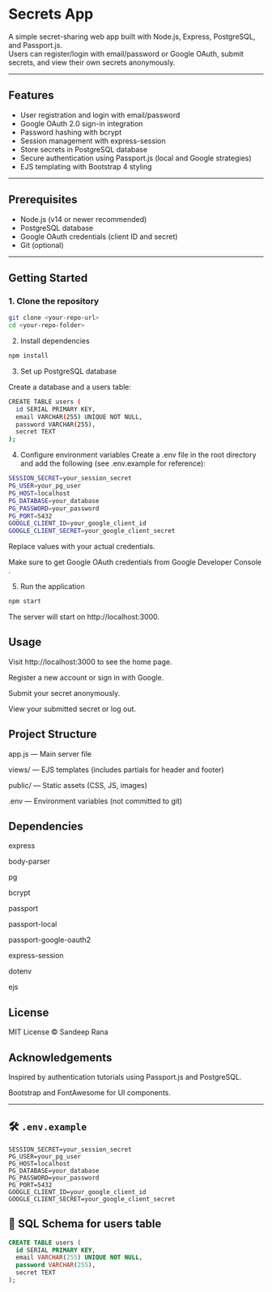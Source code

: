 # Secrets App

A simple secret-sharing web app built with Node.js, Express, PostgreSQL, and Passport.js.  
Users can register/login with email/password or Google OAuth, submit secrets, and view their own secrets anonymously.

---

## Features

- User registration and login with email/password  
- Google OAuth 2.0 sign-in integration  
- Password hashing with bcrypt  
- Session management with express-session  
- Store secrets in PostgreSQL database  
- Secure authentication using Passport.js (local and Google strategies)  
- EJS templating with Bootstrap 4 styling  

---

## Prerequisites

- Node.js (v14 or newer recommended)  
- PostgreSQL database  
- Google OAuth credentials (client ID and secret)  
- Git (optional)  

---

## Getting Started

### 1. Clone the repository
```bash
git clone <your-repo-url>
cd <your-repo-folder>
```
2. Install dependencies
```bash
npm install
```
3. Set up PostgreSQL database

Create a database and a users table:
```bash
CREATE TABLE users (
  id SERIAL PRIMARY KEY,
  email VARCHAR(255) UNIQUE NOT NULL,
  password VARCHAR(255),
  secret TEXT
);
```

4. Configure environment variables
Create a .env file in the root directory and add the following (see .env.example for reference):
```bash
SESSION_SECRET=your_session_secret
PG_USER=your_pg_user
PG_HOST=localhost
PG_DATABASE=your_database
PG_PASSWORD=your_password
PG_PORT=5432
GOOGLE_CLIENT_ID=your_google_client_id
GOOGLE_CLIENT_SECRET=your_google_client_secret
```
Replace values with your actual credentials.

Make sure to get Google OAuth credentials from Google Developer Console
.

5. Run the application
```bash
npm start
```
The server will start on http://localhost:3000.



## Usage

Visit http://localhost:3000 to see the home page.

Register a new account or sign in with Google.

Submit your secret anonymously.

View your submitted secret or log out.



## Project Structure

app.js — Main server file

views/ — EJS templates (includes partials for header and footer)

public/ — Static assets (CSS, JS, images)

.env — Environment variables (not committed to git)



## Dependencies

express

body-parser

pg

bcrypt

passport

passport-local

passport-google-oauth2

express-session

dotenv

ejs



## License

MIT License © Sandeep Rana



## Acknowledgements

Inspired by authentication tutorials using Passport.js and PostgreSQL.

Bootstrap and FontAwesome for UI components.

---


## 🛠 `.env.example`

```dotenv
SESSION_SECRET=your_session_secret
PG_USER=your_pg_user
PG_HOST=localhost
PG_DATABASE=your_database
PG_PASSWORD=your_password
PG_PORT=5432
GOOGLE_CLIENT_ID=your_google_client_id
GOOGLE_CLIENT_SECRET=your_google_client_secret
```


## 🧩 SQL Schema for users table
```sql
CREATE TABLE users (
  id SERIAL PRIMARY KEY,
  email VARCHAR(255) UNIQUE NOT NULL,
  password VARCHAR(255),
  secret TEXT
);
```
